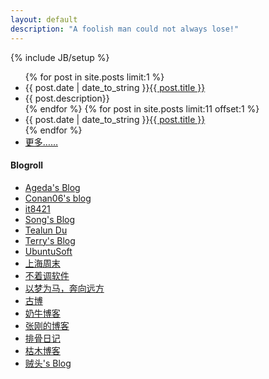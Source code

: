 ```yaml
---
layout: default
description: "A foolish man could not always lose!"
---
```

{% include JB/setup %}

<div id="board">
<div class="row">
  <ul id="posts">
    {% for post in site.posts limit:1 %}
    <li><span class="date">{{ post.date | date_to_string }}</span><span class="title"><a href="{{ post.url }}" title="{{ post.title }}" rel="bookmark">{{ post.title }}</a></span></li>
    <li><span class="date"> </span><span class="title">{{ post.description}}</span></li>
    {% endfor %}
    {% for post in site.posts limit:11 offset:1  %}
    <li><span class="date">{{ post.date | date_to_string }}</span><span class="title"><a href="{{ BASE_PATH }}{{ post.url }}">{{ post.title }}</a></span></li>
    {% endfor %}
    <li><span class="date"> </span><span class="title"><a href="/archive.html">更多……</a></span></li>
  </ul>
   <div class="sidebar">
    <h4>Blogroll</h4>
      <ul>
        <li><a href="http://jianyin.org" title="老A">Ageda&#039;s Blog</a></li>
        <li><a href="http://blog.conan06.com/" title="Conan06@北京">Conan06&#039;s blog</a></li>
        <li><a href="http://www.it8421.com/" title="小Q@马鞍山">it8421</a></li>
        <li><a href="http://songtl.com/" title="宋廷龙@桂林">Song's Blog</a></li>
        <li><a href="http://www.tealun.com/" title="Tealun Du@桂林">Tealun Du</a></li>
        <li><a href="http://terrychen.info/" title="陈敏@北京">Terry&#039;s Blog</a></li>
        <li><a href="http://www.ubuntusoft.com/" title="灵亦rEd@肇庆">UbuntuSoft</a></li>
        <li><a href="http://since1989.org/" title="王亚平@上海">上海周末</a></li>
        <li><a href="http://bzdiao.com/" title="Bruse@西安">不着调软件</a></li>
        <li><a href="http://lhcy.info" title=" 林海草原@锦州">以梦为马，奔向远方</a></li>
        <li><a href="http://gubo.org" title="许凯@焦作">古博</a></li>
        <li><a href="http://www.nenew.net/" title="奶牛@淄博">奶牛博客</a></li>
        <li><a href="http://www.zhanggang.net/" title="张刚@长沙">张刚的博客</a></li>
        <li><a href="http://betabone.com" title="betabone@杭州">排骨日记</a></li>
        <li><a href="http://www.chenstory.com/" title="陈荣强@桂林">枯木博客</a></li>
        <li><a href="http://www.makiller.com" title="马震南@桂林">贼头&#039;s Blog</a></li>
      </ul>
    </div>
</div>
</div>
